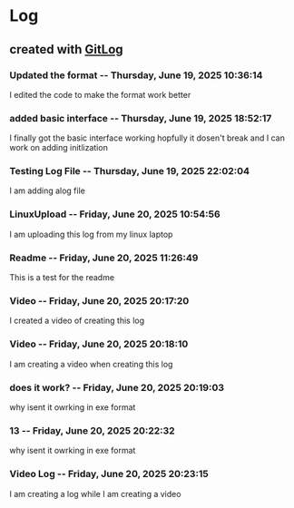 # Log

## created with [GitLog](https://github.com/BoaN235/GitLog)

### Updated the format -- Thursday, June 19, 2025 10:36:14

I edited the code to make the format work better

### added basic interface -- Thursday, June 19, 2025 18:52:17

I finally got the basic interface working hopfully it dosen't break and I can work on adding initlization

### Testing Log File -- Thursday, June 19, 2025 22:02:04

I am adding alog file


### LinuxUpload -- Friday, June 20, 2025 10:54:56

I am uploading this log from my linux laptop


### Readme -- Friday, June 20, 2025 11:26:49

This is a test for the readme


### Video -- Friday, June 20, 2025 20:17:20

I created a video of creating this log


### Video -- Friday, June 20, 2025 20:18:10

I am creating a video when creating this log


### does it work? -- Friday, June 20, 2025 20:19:03

why isent it owrking in exe format


### 13 -- Friday, June 20, 2025 20:22:32

why isent it owrking in exe format


### Video Log -- Friday, June 20, 2025 20:23:15

I am creating a log while I am creating a video
